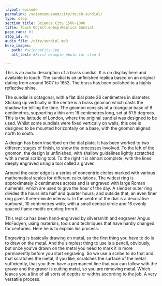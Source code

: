```yaml
---
layout: episode
permalink: /sciencemuseum/city/touch-sundial/
type: stop
section_title: Science City 1500-1800
title: Touch Object:&nbsp;Replica Sundial
page_rank: #1
stop_id: #1
audio_file: /city/sundial.mp3
hero_images:
 - path: #scienceCity.jpg
   alt_text: #First example photo for stop 1

---
```


This is an audio description of a brass sundial. It is on display here and available to touch. The sundial is an unfinished replica based on an original dating from around 1607 to 1653. The brass has been polished to a highly reflective shine.  

The sundial is octagonal, with a flat dial plate 26 centimetres in diameter. Sticking up vertically in the centre is a brass gnomon which casts the shadow for telling the time. The gnomon consists of a triangular base of 6 centimetres, supporting a thin arm 18 centimetres long, set at 51.5 degrees. This is the latitude of London, where the original sundial was designed to be used. Whilst some sundials were fixed vertically on walls, this one is designed to be mounted horizontally on a base, with the gnomon aligned north to south.

A design has been inscribed on the dial plate. It has been worked to two different stages of finish, to show the processes involved. To the left of the gnomon, the design is unfinished, with shallow guidelines lightly scratched with a metal scribing tool. To the right it is almost complete, with the lines deeply engraved using a tool called a graver.  

Around the outer edge is a series of concentric circles marked with various mathematical scales for different calculations. The widest ring is approximately 2 centimetres across and is engraved with large Roman numerals, which are used to give the hour of the day. A slender outer ring divides the hours into half and quarter hours; and outside that, an even finer ring gives three-minute intervals. In the centre of the dial is a decorative sunburst, 10 centimetres wide, with a small central circle and 16 evenly spaced flame motifs erupting from it.

This replica has been hand-engraved by silversmith and engraver Angus McFadyen, using materials, tools and techniques that have hardly changed for centuries. Here he is to explain his process:

Engraving is basically drawing on metal, so the first thing you have to do is to draw on the metal. And the simplest thing to use is a pencil, obviously, but once you’ve drawn on the metal you need to mark it in more permanently before you start engraving. So we use a scribe to do that and that scratches the metal, if you like, scratches the surface of the metal sufficiently,  that you then have a permanent line that you can follow with the graver and the graver is cutting metal, so you are removing metal. Which leaves you a line of all sorts of depths or widths according to the job. A very versatile process.
